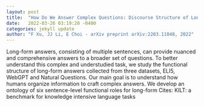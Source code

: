 ```yaml
---
layout: post
title:  "How Do We Answer Complex Questions: Discourse Structure of Long-form Answers"
date:   2022-03-26 03:19:20 -0400
categories: jekyll update
author: "F Xu, JJ Li, E Choi - arXiv preprint arXiv:2203.11048, 2022"
---
```

Long-form answers, consisting of multiple sentences, can provide nuanced and comprehensive answers to a broader set of questions. To better understand this complex and understudied task, we study the functional structure of long-form answers collected from three datasets, ELI5, WebGPT and Natural Questions. Our main goal is to understand how humans organize information to craft complex answers. We develop an ontology of six sentence-level functional roles for long-form Cites: KILT: a benchmark for knowledge intensive language tasks